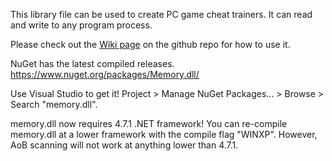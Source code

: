 This library file can be used to create PC game cheat trainers. It can read and write to any program process.

Please check out the [Wiki page](https://github.com/erfg12/memory.dll/wiki) on the github repo for how to use it.

NuGet has the latest compiled releases. https://www.nuget.org/packages/Memory.dll/ 

Use Visual Studio to get it! Project > Manage NuGet Packages... > Browse > Search "memory.dll".

memory.dll now requires 4.7.1 .NET framework! You can re-compile memory.dll at a lower framework with the compile flag "WINXP". However, AoB scanning will not work at anything lower than 4.7.1.
